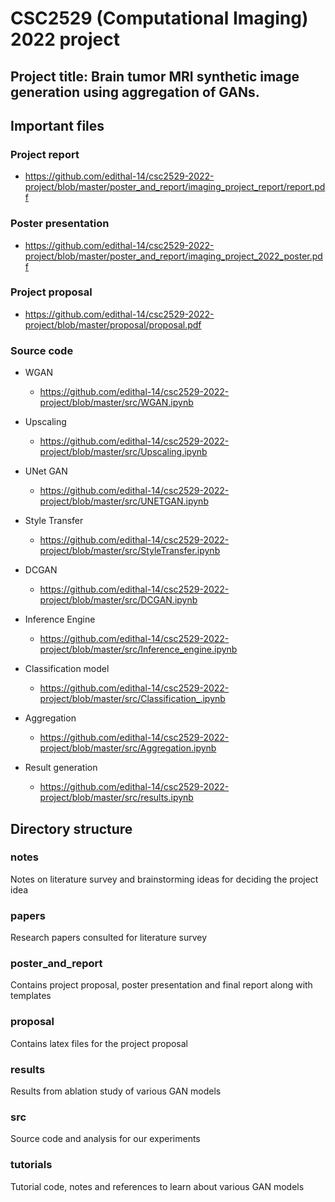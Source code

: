 # CSC2529 (Computational Imaging) 2022 project

## Project title: Brain tumor MRI synthetic image generation using aggregation of GANs.

## Important files

### Project report

- https://github.com/edithal-14/csc2529-2022-project/blob/master/poster_and_report/imaging_project_report/report.pdf

### Poster presentation

- https://github.com/edithal-14/csc2529-2022-project/blob/master/poster_and_report/imaging_project_2022_poster.pdf

### Project proposal

- https://github.com/edithal-14/csc2529-2022-project/blob/master/proposal/proposal.pdf

### Source code

- WGAN
  - https://github.com/edithal-14/csc2529-2022-project/blob/master/src/WGAN.ipynb

- Upscaling
  - https://github.com/edithal-14/csc2529-2022-project/blob/master/src/Upscaling.ipynb

- UNet GAN
  - https://github.com/edithal-14/csc2529-2022-project/blob/master/src/UNETGAN.ipynb

- Style Transfer
  - https://github.com/edithal-14/csc2529-2022-project/blob/master/src/StyleTransfer.ipynb

- DCGAN
  - https://github.com/edithal-14/csc2529-2022-project/blob/master/src/DCGAN.ipynb

- Inference Engine
  - https://github.com/edithal-14/csc2529-2022-project/blob/master/src/Inference_engine.ipynb

- Classification model
  - https://github.com/edithal-14/csc2529-2022-project/blob/master/src/Classification_.ipynb

- Aggregation
  - https://github.com/edithal-14/csc2529-2022-project/blob/master/src/Aggregation.ipynb

- Result generation
  - https://github.com/edithal-14/csc2529-2022-project/blob/master/src/results.ipynb

## Directory structure

### notes

Notes on literature survey and brainstorming ideas for deciding the project idea

### papers

Research papers consulted for literature survey

### poster_and_report

Contains project proposal, poster presentation and final report along with templates

### proposal

Contains latex files for the project proposal

### results

Results from ablation study of various GAN models

### src

Source code and analysis for our experiments

### tutorials

Tutorial code, notes and references to learn about various GAN models